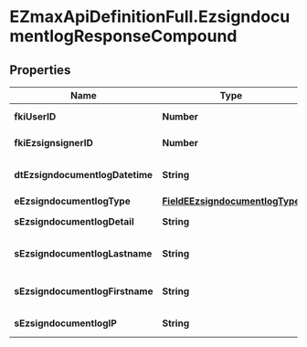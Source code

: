 # EZmaxApiDefinitionFull.EzsigndocumentlogResponseCompound

## Properties

Name | Type | Description | Notes
------------ | ------------- | ------------- | -------------
**fkiUserID** | **Number** | The unique ID of the User | [optional] 
**fkiEzsignsignerID** | **Number** | The unique ID of the Ezsignsigner | [optional] 
**dtEzsigndocumentlogDatetime** | **String** | The date and time at which the event was logged | 
**eEzsigndocumentlogType** | [**FieldEEzsigndocumentlogType**](FieldEEzsigndocumentlogType.md) |  | 
**sEzsigndocumentlogDetail** | **String** | The detail of the Ezsigndocumentlog | 
**sEzsigndocumentlogLastname** | **String** | The last name of the User or Ezsignsigner | 
**sEzsigndocumentlogFirstname** | **String** | The first name of the User or Ezsignsigner | 
**sEzsigndocumentlogIP** | **String** | Represent an IP address. | 



